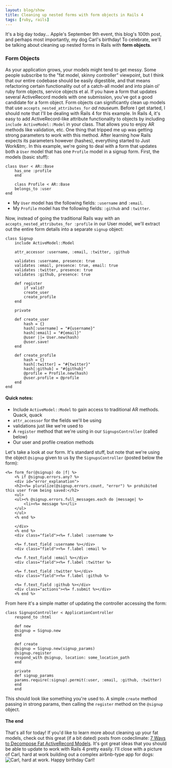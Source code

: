```yaml
---
layout: blog/show
title: Cleaning up nested forms with form objects in Rails 4
tags: [ruby, rails]
---
```


It's a big day today... Apple's September 9th event, this blog's 100th post, and perhaps most importantly, my dog Carl's birthday! To celebrate, we'll be talking about cleaning up nested forms in Rails with **form objects**.

### Form Objects

 As your application grows, your models might tend to get messy. Some people subscribe to the "fat model, skinny controller" viewpoint, but I think that our entire codebase should be easily digestible, and that means refactoring certain functionality out of a catch-all model and into plain ol' ruby form objects, service objects et al. If you have a form that updates several ActiveRecord models with one submission, you've got a good candidate for a form object. Form objects can significantly clean up models that use `accepts_nested_attributes_for` *ad nauseum*. Before I get started, I should note that I'll be dealing with Rails 4 for this example. In Rails 4, it's easy to add ActiveRecord-like attribute functionality to objects by including `include ActiveModel::Model` in your class. That allows you to enjoy AR methods like validation, etc. One thing that tripped me up was getting strong parameters to work with this method. After learning how Rails expects its parameters however (hashes), everything started to Just Work&tm;. In this example, we're going to deal with a form that updates both a `User` model that has one `Profile` model in a signup form. First, the models (basic stuff):

~~~
class User < AR::Base
	has_one :profile
	end

	class Profile < AR::Base
	belongs_to :user
end
~~~

- My `User` model has the following fields: `:username` and `:email`.
- My `Profile` model has the following fields: `:github` and `:twitter`.

Now, instead of going the traditional Rails way with an `accepts_nested_attributes_for :profile` in our User model, we'll extract out the entire form details into a separate `signup` object:

~~~
class Signup
	include ActiveModel::Model

	attr_accessor :username, :email, :twitter, :github

	validates :username, presence: true
	validates :email, presence: true, email: true
	validates :twitter, presence: true
	validates :github, presence: true

	def register
		if valid?
		create_user
		create_profile
	end

	private

	def create_user
		hash = {}
		hash[:username] = "#{username}"
		hash[:email] = "#{email}"
		@user ||= User.new(hash)
		@user.save!
	end

	def create_profile
		hash = {}
		hash[:twitter] = "#{twitter}"
		hash[:github] = "#{github}"
		@profile = Profile.new(hash)
		@user.profile = @profile
	end
end
~~~

#### Quick notes:

- Include `ActiveModel::Model` to gain access to traditional AR methods. Quack, quack
- `attr_accessor` for the fields we'll be using
- validations just like we're used to
- A `register` method that we're using in our `SignupsController` (called below)
- Our user and profile creation methods

Let's take a look at our form. It's standard stuff, but note that we're using the object `@signup` given to us by the `SignupsController` (posted below the form):

~~~
<%= form_for(@signup) do |f| %>
	<% if @signup.errors.any? %>
	<div id="error_explanation">
	<h2><%= pluralize(@signup.errors.count, "error") %> prohibited this user from being saved:</h2>
	<ul>
	<ul><% @signup.errors.full_messages.each do |message| %>
	    <li><%= message %></li>
	</ul>
	</ul>
	<% end %>

	</div>
	<% end %>
	<div class="field"><%= f.label :username %>

	<%= f.text_field :username %></div>
	<div class="field"><%= f.label :email %>

	<%= f.text_field :email %></div>
	<div class="field"><%= f.label :twitter %>

	<%= f.text_field :twitter %></div>
	<div class="field"><%= f.label :github %>

	<%= f.text_field :github %></div>
	<div class="actions"><%= f.submit %></div>
	<% end %>
~~~

From here it's a simple matter of updating the controller accessing the form:

~~~  
class SignupsController < ApplicationController
	respond_to :html

	def new
	@signup = Signup.new
	end

	def create
	@signup = Signup.new(signup_params)
	@signup.register
	respond_with @signup, location: some_location_path
	end

	private
	def signup_params
	params.require(:signup).permit(:user, :email, :github, :twitter)
	end
	end
~~~

This should look like something you're used to. A simple `create` method passing in strong params, then calling the `register` method on the `@signup` object.

#### The end

 That's all for today! If you'd like to learn more about cleaning up your fat models, check out this great (if a bit dated) posts from codeclimate: [7 Ways to Decompose Fat ActiveRecord Models](http://blog.codeclimate.com/blog/2012/10/17/7-ways-to-decompose-fat-activerecord-models/). It's got great ideas that you should be able to update to work with Rails 4 pretty easily. I'll close with a picture of Carl, hard at work building out a complex airbnb-type app for dogs: ![Carl, hard at work.](http://res.cloudinary.com/dstrunk/image/upload/v1414083560/2013-09-07-14_24_53-2_sqptrn.jpg) Happy birthday Carl!

